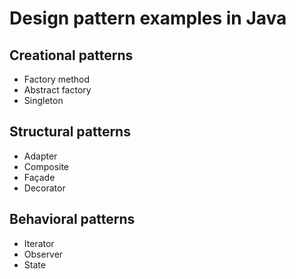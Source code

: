 # Design pattern examples in Java

## Creational patterns

- Factory method
- Abstract factory
- Singleton

## Structural patterns

- Adapter
- Composite
- Façade
- Decorator

## Behavioral patterns

- Iterator
- Observer
- State

